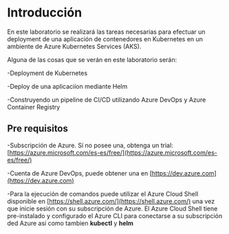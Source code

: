 # Introducción
En este laboratorio se realizará las tareas necesarias para efectuar un deployment de una aplicación de contenedores en Kubernetes en un ambiente de Azure Kubernetes Services (AKS).

Alguna de las cosas que se verán en este laboratorio serán:

-Deployment de Kubernetes

-Deploy de una aplicaciíon mediante Helm

-Construyendo un pipeline de CI/CD utilizando Azure DevOps y Azure Container Registry

## Pre requisitos
-Subscripción de Azure. Sí no posee una, obtenga un trial: [https://azure.microsoft.com/es-es/free/](https://azure.microsoft.com/es-es/free/)

-Cuenta de Azure DevOps, puede obtener una en [https://dev.azure.com](https://dev.azure.com)

-Para la ejecución de comandos puede utilizar el Azure Cloud Shell disponible en [https://shell.azure.com/](https://shell.azure.com/) una vez que inicie sesión con su subscripción de Azure. El Azure Cloud Shell tiene pre-instalado y configurado el Azure CLI para conectarse a su subscripción ded Azure así como tambien **kubectl** y **helm**



